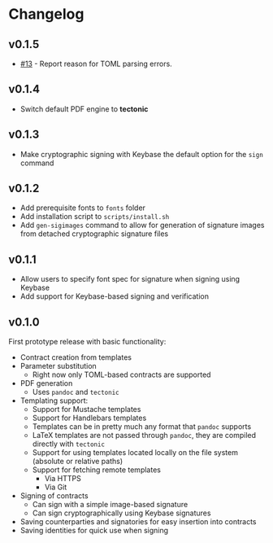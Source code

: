 # Changelog

## v0.1.5

* [\#13](https://github.com/informalsystems/neat-contract/pull/13) - Report
  reason for TOML parsing errors.

## v0.1.4

* Switch default PDF engine to **tectonic**

## v0.1.3

* Make cryptographic signing with Keybase the default option for the `sign`
  command

## v0.1.2

* Add prerequisite fonts to `fonts` folder
* Add installation script to `scripts/install.sh`
* Add `gen-sigimages` command to allow for generation of signature images from
  detached cryptographic signature files

## v0.1.1

* Allow users to specify font spec for signature when signing using Keybase
* Add support for Keybase-based signing and verification

## v0.1.0
First prototype release with basic functionality:

* Contract creation from templates
* Parameter substitution
  * Right now only TOML-based contracts are supported
* PDF generation
  * Uses `pandoc` and `tectonic`
* Templating support:
  * Support for Mustache templates
  * Support for Handlebars templates
  * Templates can be in pretty much any format that `pandoc` supports
  * LaTeX templates are not passed through `pandoc`, they are compiled directly
    with `tectonic`
  * Support for using templates located locally on the file system (absolute or
    relative paths)
  * Support for fetching remote templates
    * Via HTTPS
    * Via Git
* Signing of contracts
  * Can sign with a simple image-based signature
  * Can sign cryptographically using Keybase signatures
* Saving counterparties and signatories for easy insertion into contracts
* Saving identities for quick use when signing
